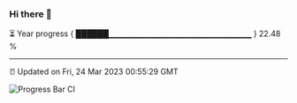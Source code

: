 ### Hi there 👋

⏳ Year progress { ██████▁▁▁▁▁▁▁▁▁▁▁▁▁▁▁▁▁▁▁▁▁▁▁▁ } 22.48 %

---

⏰ Updated on Fri, 24 Mar 2023 00:55:29 GMT

![Progress Bar CI](https://github.com/liununu/liununu/workflows/Progress%20Bar%20CI/badge.svg)
